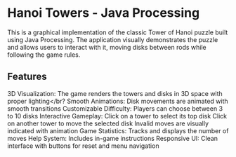 # Hanoi Towers - Java Processing
This is a graphical implementation of the classic Tower of Hanoi puzzle built using Java Processing. The application visually demonstrates the puzzle and allows users to interact with it, moving disks between rods while following the game rules.
## Features
3D Visualization: The game renders the towers and disks in 3D space with proper lighting</br?
Smooth Animations: Disk movements are animated with smooth transitions
Customizable Difficulty: Players can choose between 3 to 10 disks
Interactive Gameplay:  Click on a tower to select its top disk
                       Click on another tower to move the selected disk
                       Invalid moves are visually indicated with animation
Game Statistics: Tracks and displays the number of moves
Help System: Includes in-game instructions
Responsive UI: Clean interface with buttons for reset and menu navigation
